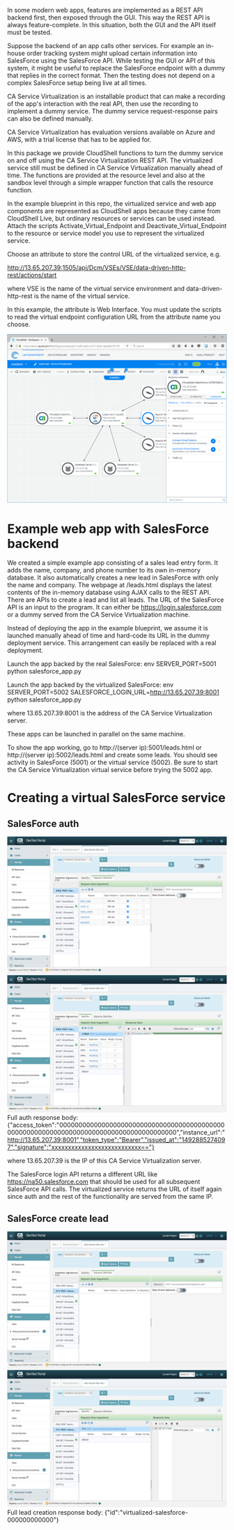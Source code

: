 In some modern web apps, features are implemented as a REST API backend first, then exposed through the GUI. 
This way the REST API is always feature-complete. In this situation, both the GUI and the API itself must be tested.

Suppose the backend of an app calls other services. For example an in-house order tracking system might upload 
certain information into SalesForce using the SalesForce API. While testing the GUI or API of this system, 
it might be useful to replace the SalesForce endpoint with a dummy that replies in the correct format. Then the testing 
does not depend on a complex SalesForce setup being live at all times. 

CA Service Virtualization is an installable product that can make a recording of the app's interaction with the 
real API, then use the recording to implement a dummy service. The dummy service request-response pairs can also be 
defined manually.

CA Service Virtualization has evaluation versions available on Azure and AWS, with a trial license that has to be applied for.

In this package we provide CloudShell functions to turn the dummy service on and off using the 
CA Service Virtualization REST API. The virtualized service still must be defined in CA Service Virtualization
manually ahead of time. The functions are provided at the resource level and also at the sandbox level through a 
simple wrapper function that calls the resource function. 


In the example blueprint in this repo, the virtualized service and web app components are represented as CloudShell apps 
because they came from CloudShell Live, but ordinary resources or services can be used instead. 
Attach the scripts Activate_Virtual_Endpoint and Deactivate_Virtual_Endpoint to the resource or service model you use 
to represent the virtualized service. 



Choose an attribute to store the control URL of the virtualized service, e.g.

http://13.65.207.39:1505/api/Dcm/VSEs/VSE/data-driven-http-rest/actions/start

where VSE is the name of the virtual service environment and data-driven-http-rest is the name of the virtual service.

In this example, the attribute is Web Interface. You must update the scripts to read the virtual 
endpoint configuration URL from the attribute name you choose.

![](screenshots/activate%20virtual%20endpoint.png)


# Example web app with SalesForce backend
We created a simple example app consisting of a sales lead entry form. It adds the name, company, and phone number to 
its own in-memory database. It also automatically creates a new lead in SalesForce with only the name and company. 
The webpage at /leads.html displays the latest contents of the in-memory database using AJAX calls to the REST API. 
There are APIs to create a lead and list all leads. The URL of the SalesForce API is an input to the program. 
It can either be https://login.salesforce.com or a dummy served from the CA Service Virtualization machine.

Instead of deploying the app in the example blueprint, we assume it is launched manually ahead of time and 
hard-code its URL in the dummy deployment service. This arrangement can easily be replaced with a real deployment. 

Launch the app backed by the real SalesForce:
env SERVER_PORT=5001 python salesforce_app.py

Launch the app backed by the virtualized SalesForce:
env SERVER_PORT=5002 SALESFORCE_LOGIN_URL=http://13.65.207.39:8001 python salesforce_app.py

where 13.65.207.39:8001 is the address of the CA Service Virtualization server.

These apps can be launched in parallel on the same machine.


To show the app working, go to http://(server ip):5001/leads.html or http://(server ip):5002/leads.html 
and create some leads. You should see activity in SalesForce (5001) or the virtual service (5002). 
Be sure to start the CA Service Virtualization virtual service before trying the 5002 app. 


# Creating a virtual SalesForce service

## SalesForce auth
![](screenshots/virtual%20salesforce%20auth.png)
![](screenshots/virtual%20salesforce%20auth%202.png)
Full auth response body:
{"access_token":"000000000000000000000000000000000000000000000000000000000000000000000000000000000000000","instance_url":"http://13.65.207.39:8001","token_type":"Bearer","issued_at":"1492885274097","signature":"xxxxxxxxxxxxxxxxxxxxxxxxxxx=="}

where 13.65.207.39 is the IP of this CA Service Virtualization server.

The SalesForce login API returns a different URL like https://na50.salesforce.com that should be used for all 
subsequent SalesForce API calls. The virtualized service returns the URL of itself again since auth and the rest of the 
functionality are served from the same IP.  

## SalesForce create lead
![](screenshots/virtual%20salesforce%20lead.png)
![](screenshots/virtual%20salesforce%20lead%202.png)
Full lead creation response body:
{"id":"virtualized-salesforce-000000000000"}

